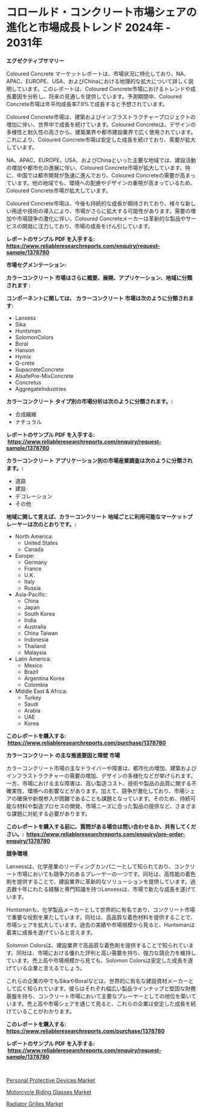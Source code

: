 <p><h1>コロールド・コンクリート市場シェアの進化と市場成長トレンド 2024年 - 2031年</h1></p><p><strong>エグゼクティブサマリー</strong></p>
<p><p>Coloured Concrete マーケットレポートは、市場状況に特化しており、NA、APAC、EUROPE、USA、およびChinaにおける地理的な拡大について詳しく説明しています。このレポートは、Coloured Concrete市場におけるトレンドや成長要因を分析し、将来の見通しを提供しています。予測期間中、Coloured Concrete市場は年平均成長率7.9%で成長すると予想されています。</p><p>Coloured Concrete市場は、建築およびインフラストラクチャープロジェクトの増加に伴い、世界中で成長を続けています。Coloured Concreteは、デザインの多様性と耐久性の高さから、建築業界や都市建設業界で広く使用されています。これにより、Coloured Concrete市場は安定した成長を続けており、需要が拡大しています。</p><p>NA、APAC、EUROPE、USA、およびChinaといった主要な地域では、建設活動の増加や都市化の進展に伴い、Coloured Concrete市場が拡大しています。特に、中国では都市開発が急速に進んでおり、Coloured Concreteの需要が高まっています。他の地域でも、環境への配慮やデザインの重視が高まっているため、Coloured Concrete市場が拡大しています。</p><p>Coloured Concrete市場は、今後も持続的な成長が期待されており、様々な新しい用途や技術の導入により、市場がさらに拡大する可能性があります。需要の増加や市場競争の激化に伴い、Coloured Concreteメーカーは革新的な製品やサービスの開発に注力しており、市場の成長をけん引しています。</p></p>
<p><strong>レポートのサンプル PDF を入手する: <a href="https://www.reliableresearchreports.com/enquiry/request-sample/1378780">https://www.reliableresearchreports.com/enquiry/request-sample/1378780</a></strong></p>
<p><strong>市場セグメンテーション:</strong></p>
<p><strong> カラーコンクリート 市場はさらに概要、展開、アプリケーション、地域に分類されます :</strong></p>
<p><strong>コンポーネントに関しては、 カラーコンクリート 市場は次のように分類されます: &nbsp;</strong></p>
<p><ul><li>Lanxess</li><li>Sika</li><li>Huntsman</li><li>SolomonColors</li><li>Boral</li><li>Hanson</li><li>Hymix</li><li>Q-crete</li><li>SupacreteConcrete</li><li>AlsafePre-MixConcrete</li><li>Concretus</li><li>AggregateIndustries</li></ul></p>
<p><strong> カラーコンクリート タイプ別の市場分析は次のように分類されます。:</strong></p>
<p><ul><li>合成繊維</li><li>ナチュラル</li></ul></p>
<p><strong>レポートのサンプル PDF を入手する: &nbsp;<a href="https://www.reliableresearchreports.com/enquiry/request-sample/1378780">https://www.reliableresearchreports.com/enquiry/request-sample/1378780</a></strong></p>
<p><strong> カラーコンクリート アプリケーション別の市場産業調査は次のように分類されます。:</strong></p>
<p><ul><li>道路</li><li>建設</li><li>デコレーション</li><li>その他</li></ul></p>
<p><strong>地域に関して言えば、カラーコンクリート 地域ごとに利用可能なマーケットプレーヤーは次のとおりです。:</strong></p>
<p><ul>
    <li>
        North America:
        <ul>
            <li>United States</li>
            <li>Canada</li>
        </ul>
    </li>
    <li>
        Europe:
        <ul>
            <li>Germany</li>
            <li>France</li>
            <li>U.K.</li>
            <li>Italy</li>
            <li>Russia</li>
        </ul>
    </li>
    <li>
        Asia-Pacific:
        <ul>
            <li>China</li>
            <li>Japan</li>
            <li>South Korea</li>
            <li>India</li>
            <li>Australia</li>
            <li>China Taiwan</li>
            <li>Indonesia</li>
            <li>Thailand</li>
            <li>Malaysia</li>
        </ul>
    </li>
    <li>
        Latin America:
        <ul>
            <li>Mexico</li>
            <li>Brazil</li>
            <li>Argentina Korea</li>
            <li>Colombia</li>
        </ul>
    </li>
    <li>
        Middle East & Africa:
        <ul>
            <li>Turkey</li>
            <li>Saudi</li>
            <li>Arabia</li>
            <li>UAE</li>
            <li>Korea</li>
        </ul>
    </li>
    </ul></p>
<p><strong>このレポートを購入する: &nbsp;<a href="https://www.reliableresearchreports.com/purchase/1378780">https://www.reliableresearchreports.com/purchase/1378780</a></strong></p>
<p><strong>カラーコンクリート の主な推進要因と障壁 市場</strong></p>
<p><p>カラーコンクリート市場の主なドライバーや障害は、都市化の増加、建築およびインフラストラクチャーの需要の増加、デザインの多様化などが挙げられます。一方、市場における主な障害は、高い製造コスト、技術や製品の品質に関する不確実性、環境への影響などがあります。加えて、競争が激化しており、市場シェアの確保や新規参入が困難であることも課題となっています。そのため、持続可能な材料や製造プロセスの開発、市場ニーズに合った製品の提供など、さまざまな課題に対処する必要があります。</p></p>
<p><strong>このレポートを購入する前に、質問がある場合は問い合わせるか、共有してください。:&nbsp; <a href="https://www.reliableresearchreports.com/enquiry/pre-order-enquiry/1378780">https://www.reliableresearchreports.com/enquiry/pre-order-enquiry/1378780</a></strong></p>
<p><strong>競争環境</strong></p>
<p><p>Lanxessは、化学産業のリーディングカンパニーとして知られており、コンクリート市場においても競争力のあるプレーヤーの一つです。同社は、高性能の着色剤を提供することで、建設業界に革新的なソリューションを提供しています。過去数十年にわたる経験と専門知識を持つLanxessは、市場で新たな成長を遂げています。</p><p>Huntsmanも、化学製品メーカーとして世界的に有名であり、コンクリート市場で重要な役割を果たしています。同社は、高品質な着色材料を提供することで、市場シェアを拡大しています。過去の実績や市場規模から見ると、Huntsmanは着実に成長を遂げていると言えます。</p><p>Solomon Colorsは、建設業界で高品質な着色剤を提供することで知られています。同社は、市場における優れた評判と高い需要を持ち、強力な競合力を維持しています。売上高や市場規模から見ても、Solomon Colorsは安定した成長を遂げている企業と言えるでしょう。</p><p>これらの企業の中でもSikaやBoralなどは、世界的に有名な建設資材メーカーとして広く知られています。彼らはそれぞれ幅広い製品ラインナップと堅固な財務基盤を持ち、コンクリート市場において主要なプレーヤーとしての地位を築いています。売上高や市場シェアを通じて見ると、これらの企業は安定した成長を続けていることがわかります。</p></p>
<p><strong>このレポートを購入する: &nbsp; <a href="https://www.reliableresearchreports.com/purchase/1378780">https://www.reliableresearchreports.com/purchase/1378780</a></strong></p>
<p><strong>レポートのサンプル PDF を入手する: &nbsp;<a href="https://www.reliableresearchreports.com/enquiry/request-sample/1378780">https://www.reliableresearchreports.com/enquiry/request-sample/1378780</a></strong><strong></strong></p>
<p>&nbsp;</p>
<p><p><a href="https://github.com/lataunyatinikmelvin59ilbd0dv/Market-Research-Report-List-1/blob/main/personal-protective-devices-market.md">Personal Protective Devices Market</a></p><p><a href="https://github.com/pgtimber/Market-Research-Report-List-1/blob/main/motorcycle-riding-glasses-market.md">Motorcycle Riding Glasses Market</a></p><p><a href="https://unruly-ladybug-44b.notion.site/Radiator-Grilles-Market-Research-Report-Provides-thorough-Industry-Overview-which-offers-an-In-Dept-b27b88ba39f04d7889d575758cdbf3e0">Radiator Grilles Market</a></p></p>